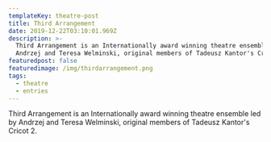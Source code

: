 ```yaml
---
templateKey: theatre-post
title: Third Arrangement
date: 2019-12-22T03:10:01.969Z
description: >-
  Third Arrangement is an Internationally award winning theatre ensemble led by
  Andrzej and Teresa Welminski, original members of Tadeusz Kantor's Cricot 2.
featuredpost: false
featuredimage: /img/thirdarrangement.png
tags:
  - theatre
  - entries
---
```

Third Arrangement is an Internationally award winning theatre ensemble led by Andrzej and Teresa Welminski, original members of Tadeusz Kantor's Cricot 2.
